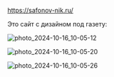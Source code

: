 https://safonov-nik.ru/


Это сайт с дизайном под газету:


![photo_2024-10-16_10-05-12](https://github.com/user-attachments/assets/1470770e-5008-4759-a5b3-372257d7e4fb)

![photo_2024-10-16_10-05-20](https://github.com/user-attachments/assets/510c56ed-19f6-4e62-883a-bfc432d27a14)

![photo_2024-10-16_10-05-26](https://github.com/user-attachments/assets/f03f44fe-82e7-4e33-9a0a-a97a0eb036ad)



